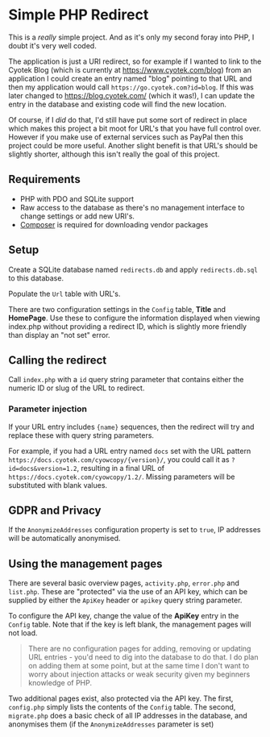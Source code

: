 # Simple PHP Redirect

This is a _really_ simple project. And as it's only my second
foray into PHP, I doubt it's very well coded.

The application is just a URI redirect, so for example if I
wanted to link to the Cyotek Blog (which is currently at
<https://www.cyotek.com/blog>) from an application I could
create an entry named "blog" pointing to that URL and then my
application would call `https://go.cyotek.com?id=blog`. If this
was later changed to <https://blog.cyotek.com/> (which it was!),
I can update the entry in the database and existing code will
find the new location.

Of course, if I _did_ do that, I'd still have put some sort of
redirect in place which makes this project a bit moot for URL's
that you have full control over. However if you make use of
external services such as PayPal then this project could be more
useful. Another slight benefit is that URL's should be slightly
shorter, although this isn't really the goal of this project.

## Requirements

* PHP with PDO and SQLite support
* Raw access to the database as there's no management interface
  to change settings or add new URI's.
* [Composer][composer] is required for
  downloading vendor packages

## Setup

Create a SQLite database named `redirects.db` and apply
`redirects.db.sql` to this database.

Populate the `Url` table with URL's.

There are two configuration settings in the `Config` table,
**Title** and **HomePage**. Use these to configure the
information displayed when viewing index.php without providing a
redirect ID, which is slightly more friendly than display an
"not set" error.

## Calling the redirect

Call `index.php` with a `id` query string parameter that
contains either the numeric ID or slug of the URL to redirect.

### Parameter injection

If your URL entry includes `{name}` sequences, then the redirect
will try and replace these with query string parameters.

For example, if you had a URL entry named `docs` set with the
URL pattern `https://docs.cyotek.com/cyowcopy/{version}/`, you
could call it as `?id=docs&version=1.2`, resulting in a final
URL of `https://docs.cyotek.com/cyowcopy/1.2/`. Missing
parameters will be substituted with blank values.

## GDPR and Privacy

If the `AnonymizeAddresses` configuration property is set to
`true`, IP addresses will be automatically anonymised.

## Using the management pages

There are several basic overview pages, `activity.php`,
`error.php` and `list.php`. These are "protected" via the use of
an API key, which can be supplied by either the `ApiKey` header
or `apikey` query string parameter.

To configure the API key, change the value of the **ApiKey**
entry in the `Config` table. Note that if the key is left blank,
the management pages will not load.

> There are no configuration pages for adding, removing or
> updating URL entries - you'd need to dig into the database to
> do that. I do plan on adding them at some point, but at the
> same time I don't want to worry about injection attacks or
> weak security given my beginners knowledge of PHP.

Two additional pages exist, also protected via the API key. The
first, `config.php` simply lists the contents of the `Config`
table. The second, `migrate.php` does a basic check of all IP
addresses in the database, and anonymises them (if the
`AnonymizeAddresses` parameter is set)

[composer]: https://getcomposer.org/
